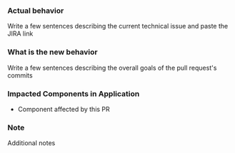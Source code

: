 ### Actual behavior
Write a few sentences describing the current technical issue and paste the JIRA link

### What is the new behavior
Write a few sentences describing the overall goals of the pull request's commits

### Impacted Components in Application
* Component affected by this PR

### Note
Additional notes